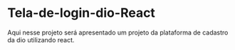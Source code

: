 # Tela-de-login-dio-React
  Aqui nesse projeto será apresentado um projeto da plataforma de cadastro da dio utilizando react.
